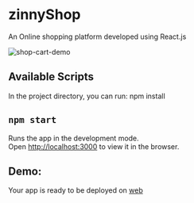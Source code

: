 # zinnyShop

An Online shopping platform developed using React.js


![shop-cart-demo](https://user-images.githubusercontent.com/54344301/188275359-7e5f0272-b6dc-4ff8-bda8-8b6e3facb5fc.gif)

## Available Scripts

In the project directory, you can run: npm install

## `npm start`

Runs the app in the development mode.\
Open [http://localhost:3000](http://localhost:3000) to view it in the browser.

## Demo:

Your app is ready to be deployed on [web](https://zinnyshop.netlify.app/)

